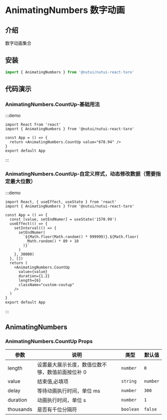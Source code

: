 # AnimatingNumbers 数字动画

## 介绍

数字动画集合

## 安装

```javascript
import { AnimatingNumbers } from '@nutui/nutui-react-taro'
```

## 代码演示

### AnimatingNumbers.CountUp-基础用法

:::demo

```tsx
import React from 'react'
import { AnimatingNumbers } from '@nutui/nutui-react-taro'

const App = () => {
  return <AnimatingNumbers.CountUp value="678.94" />
}
export default App
```

:::

### AnimatingNumbers.CountUp-自定义样式，动态修改数据（需要指定最大位数）

:::demo

```tsx
import React, { useEffect, useState } from 'react'
import { AnimatingNumbers } from '@nutui/nutui-react-taro'

const App = () => {
  const [value, setEndNumer] = useState('1570.99')
  useEffect(() => {
    setInterval(() => {
      setEndNumer(
        `${Math.floor(Math.random() * 999999)}.${Math.floor(
          Math.random() * 89 + 10
        )}`
      )
    }, 30000)
  }, [])
  return (
    <AnimatingNumbers.CountUp
      value={value}
      duration={1.2}
      length={6}
      className="custom-coutup"
    />
  )
}
export default App
```

:::

## AnimatingNumbers

### AnimatingNumbers.CountUp Props

| 参数 | 说明 | 类型 | 默认值 |
| --- | --- | --- | --- |
| length | 设置最大展示长度，数值位数不够，数值前面按位补 0 | `number` | `0` |
| value | 结束值,必填项 | `string` | `number` |
| delay | 等待动画执行时间，单位 ms | `number` | `300` |
| duration | 动画执行时间，单位 s | `number` | `1` |
| thousands | 是否有千位分隔符 | `boolean` | `false` |